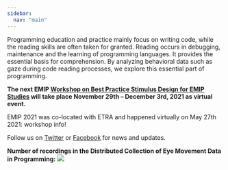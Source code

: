 ```yaml
---
sidebar:
  nav: "main"
---
```

Programming education and practice mainly focus on writing code, while the reading skills are often taken for granted. Reading occurs in debugging, maintenance and the learning of programming languages. It provides the essential basis for comprehension. By analyzing behavioral data such as gaze during code reading processes, we explore this essential part of programming.

**The next EMIP [Workshop on Best Practice Stimulus Design for EMIP Studies](/emip-2021-ii/) will take place November 29th – December 3rd, 2021 as virtual event.**

EMIP 2021 was co-located with ETRA and happened virtually on May 27th 2021: workshop info!

Follow us on [Twitter](https://twitter.com/emipws) or [Facebook](https://www.facebook.com/emipws/) for news and updates.

**Number of recordings in the Distributed Collection of Eye Movement Data in Programming:**
![](/images/emip3_progress_start300.png)
